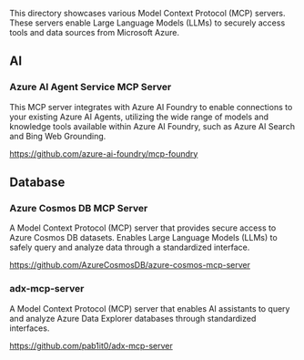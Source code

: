 This directory showcases various Model Context Protocol (MCP) servers. These servers enable Large Language Models (LLMs) to securely access tools and data sources from Microsoft Azure.

## AI

### Azure AI Agent Service MCP Server
This MCP server integrates with Azure AI Foundry to enable connections to your existing Azure AI Agents, utilizing the wide range of models and knowledge tools available within Azure AI Foundry, such as Azure AI Search and Bing Web Grounding.

https://github.com/azure-ai-foundry/mcp-foundry

## Database

### Azure Cosmos DB MCP Server
A Model Context Protocol (MCP) server that provides secure access to Azure Cosmos DB datasets. Enables Large Language Models (LLMs) to safely query and analyze data through a standardized interface.

https://github.com/AzureCosmosDB/azure-cosmos-mcp-server

### adx-mcp-server
A Model Context Protocol (MCP) server that enables AI assistants to query and analyze Azure Data Explorer databases through standardized interfaces.

https://github.com/pab1it0/adx-mcp-server

